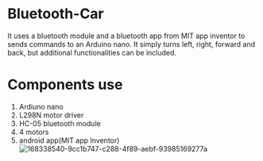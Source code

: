 
# Bluetooth-Car
It uses a bluetooth module and a bluetooth app from MIT app inventor to sends commands to an Arduino nano. It simply turns left, right, forward and back, but additional functionalities can be included.

# Components use
1. Ardiuno nano
2. L298N motor driver
3. HC-05 bluetooth module
4. 4 motors
5. android app(MIT app Inventor)
![168338540-9cc1b747-c288-4f89-aebf-93985169277a](https://user-images.githubusercontent.com/92640713/188495419-76590bc6-39a3-43ad-a4b2-8ce350d9f131.jpg)
